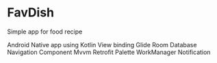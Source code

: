 # FavDish
Simple app for food recipe

Android Native app using Kotlin
View binding
Glide
Room Database
Navigation Component
Mvvm
Retrofit
Palette
WorkManager
Notification
